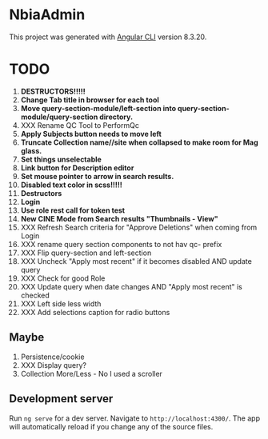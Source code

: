 # NbiaAdmin

This project was generated with [Angular CLI](https://github.com/angular/angular-cli) version 8.3.20.

# TODO
1. **DESTRUCTORS!!!!!**
1. **Change Tab title in browser for each tool**
1. **Move query-section-module/left-section into query-section-module/query-section directory.**
1. XXX Rename QC Tool to PerformQc
1. **Apply Subjects button needs to move left**
1. **Truncate Collection name//site when collapsed to make room for Mag glass.**
1. **Set things unselectable**
1. **Link button for Description editor**
1. **Set mouse pointer to arrow in search results.**
1. **Disabled text color in scss!!!!!**
1. **Destructors**
1. **Login**
1. **Use role rest call for token test**
1. **New CINE Mode from Search results "Thumbnails - View"**
1. XXX Refresh Search criteria for "Approve Deletions" when coming from Login
1. XXX rename query section components to not hav qc- prefix
1. XXX Flip query-section and left-section
1. XXX Uncheck "Apply most recent" if it becomes disabled AND update query
1. XXX Check for good Role
1. XXX Update query when date changes AND "Apply most recent" is checked
1. XXX Left side less width
1. XXX Add selections caption for radio buttons

## Maybe
1. Persistence/cookie
1. XXX Display query?
1. Collection More/Less - No I used a scroller

## Development server
Run `ng serve` for a dev server. Navigate to `http://localhost:4300/`. The app will automatically reload if you change any of the source files.
